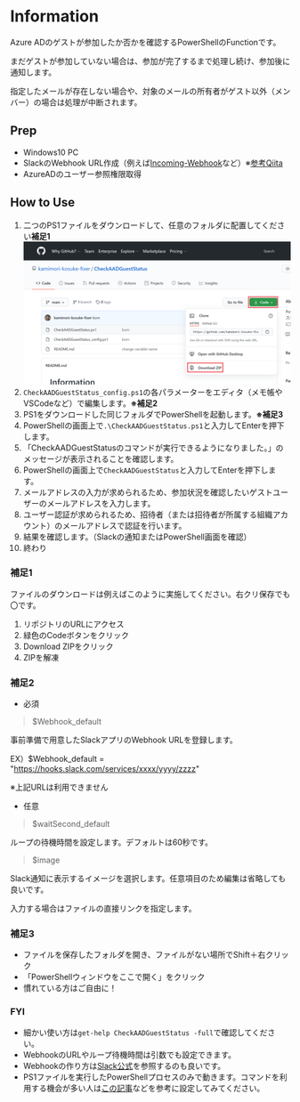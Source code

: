 # Information

Azure ADのゲストが参加したか否かを確認するPowerShellのFunctionです。

まだゲストが参加していない場合は、参加が完了するまで処理し続け、参加後に通知します。

指定したメールが存在しない場合や、対象のメールの所有者がゲスト以外（メンバー）の場合は処理が中断されます。

## Prep

- Windows10 PC
- SlackのWebhook URL作成（例えば[Incoming-Webhook](https://slack.com/services/new/incoming-webhook)など）※[参考Qiita](https://qiita.com/vmmhypervisor/items/18c99624a84df8b31008)
- AzureADのユーザー参照権限取得

## How to Use

1. 二つのPS1ファイルをダウンロードして、任意のフォルダに配置してください**補足1**
![ファイルのダウンロード](https://github.com/kamimori-kosuke-fixer/CheckAADGuestStatus/blob/image/file%20download.png)
1. `CheckAADGuestStatus_config.ps1`の各パラメーターをエディタ（メモ帳やVSCodeなど）で編集します。**※補足2**
1. PS1をダウンロードした同じフォルダでPowerShellを起動します。**※補足3**
1. PowerShellの画面上で`.\CheckAADGuestStatus.ps1`と入力してEnterを押下します。
1. 「CheckAADGuestStatusのコマンドが実行できるようになりました。」のメッセージが表示されることを確認します。
1. PowerShellの画面上で`CheckAADGuestStatus`と入力してEnterを押下します。
1. メールアドレスの入力が求められるため、参加状況を確認したいゲストユーザーのメールアドレスを入力します。
1. ユーザー認証が求められるため、招待者（または招待者が所属する組織アカウント）のメールアドレスで認証を行います。
1. 結果を確認します。（Slackの通知またはPowerShell画面を確認）
1. 終わり

### 補足1

ファイルのダウンロードは例えばこのように実施してください。右クリ保存でも〇です。
1. リポジトリのURLにアクセス
1. 緑色のCodeボタンをクリック
1. Download ZIPをクリック
1. ZIPを解凍


### 補足2

- 必須

 > $Webhook_default

  事前準備で用意したSlackアプリのWebhook URLを登録します。

 EX）$Webhook_default = "https://hooks.slack.com/services/xxxx/yyyy/zzzz"

 ※上記URLは利用できません

- 任意

 > $waitSecond_default

 ループの待機時間を設定します。デフォルトは60秒です。

 > $image

 Slack通知に表示するイメージを選択します。任意項目のため編集は省略しても良いです。

 入力する場合はファイルの直接リンクを指定します。

### 補足3

- ファイルを保存したフォルダを開き、ファイルがない場所でShift＋右クリック
- 「PowerShellウィンドウをここで開く」をクリック
- 慣れている方はご自由に！

### FYI

- 細かい使い方は`get-help CheckAADGuestStatus -full`で確認してください。
- WebhookのURLやループ待機時間は引数でも設定できます。
- Webhookの作り方は[Slack公式](https://slack.com/intl/ja-jp/help/articles/115005265063)を参照するのも良いです。
- PS1ファイルを実行したPowerShellプロセスのみで動きます。コマンドを利用する機会が多い人は[この記事](https://www.vwnet.jp/Windows/PowerShell/2016100401/UseFunctionInPsPrompt.htm#profile)などを参考に設定してみてください。
